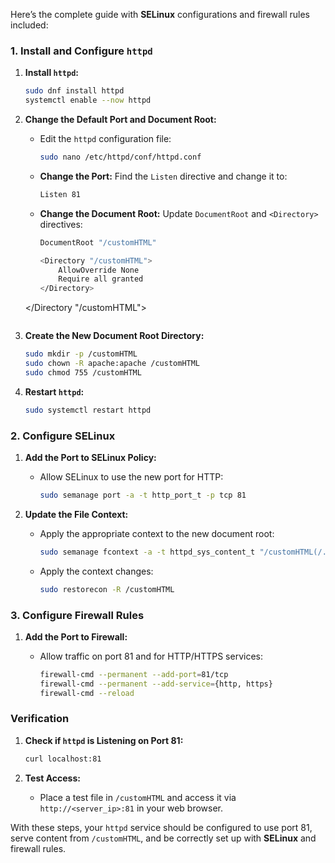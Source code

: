 Here’s the complete guide with **SELinux** configurations and firewall rules included:

### **1. Install and Configure `httpd`**

1. **Install `httpd`:**
   ```bash
   sudo dnf install httpd
   systemctl enable --now httpd
   ```

2. **Change the Default Port and Document Root:**
   - Edit the `httpd` configuration file:
     ```bash
     sudo nano /etc/httpd/conf/httpd.conf
     ```
   - **Change the Port:**
     Find the `Listen` directive and change it to:
     ```bash
     Listen 81
     ```
   - **Change the Document Root:**
     Update `DocumentRoot` and `<Directory>` directives:
     ```bash
     DocumentRoot "/customHTML"

     <Directory "/customHTML">
         AllowOverride None
         Require all granted
     </Directory>

	</Directory "/customHTML">
	 ```

3. **Create the New Document Root Directory:**
   ```bash
   sudo mkdir -p /customHTML
   sudo chown -R apache:apache /customHTML
   sudo chmod 755 /customHTML
   ```

4. **Restart `httpd`:**
   ```bash
   sudo systemctl restart httpd
   ```

### **2. Configure SELinux**

1. **Add the Port to SELinux Policy:**
   - Allow SELinux to use the new port for HTTP:
     ```bash
     sudo semanage port -a -t http_port_t -p tcp 81
     ```

2. **Update the File Context:**
   - Apply the appropriate context to the new document root:
     ```bash
     sudo semanage fcontext -a -t httpd_sys_content_t "/customHTML(/.*)?"
     ```

   - Apply the context changes:
     ```bash
     sudo restorecon -R /customHTML
     ```

### **3. Configure Firewall Rules**

1. **Add the Port to Firewall:**
   - Allow traffic on port 81 and for HTTP/HTTPS services:

     ```bash
     firewall-cmd --permanent --add-port=81/tcp
     firewall-cmd --permanent --add-service={http, https}
     firewall-cmd --reload
     ```

### **Verification**

1. **Check if `httpd` is Listening on Port 81:**

   ```bash
   curl localhost:81
   ```

2. **Test Access:**
   - Place a test file in `/customHTML` and access it via `http://<server_ip>:81` in your web browser.

With these steps, your `httpd` service should be configured to use port 81, serve content from `/customHTML`, and be correctly set up with **SELinux** and firewall rules.